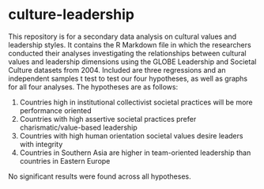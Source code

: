 # culture-leadership
This repository is for a secondary data analysis on cultural values and leadership styles.
It contains the R Markdown file in which the researchers conducted their analyses investigating the relationships between cultural values and leadership dimensions using the GLOBE Leadership and Societal Culture datasets from 2004.
Included are three regressions and an independent samples t test to test our four hypotheses, as well as graphs for all four analyses. The hypotheses are as follows:
1. Countries high in institutional collectivist societal practices will be more performance oriented
2. Countries with high assertive societal practices prefer charismatic/value-based leadership
3. Countries with high human orientation societal values desire leaders with integrity
4. Countries in Southern Asia are higher in team-oriented leadership than countries in Eastern Europe
   
No significant results were found across all hypotheses.
